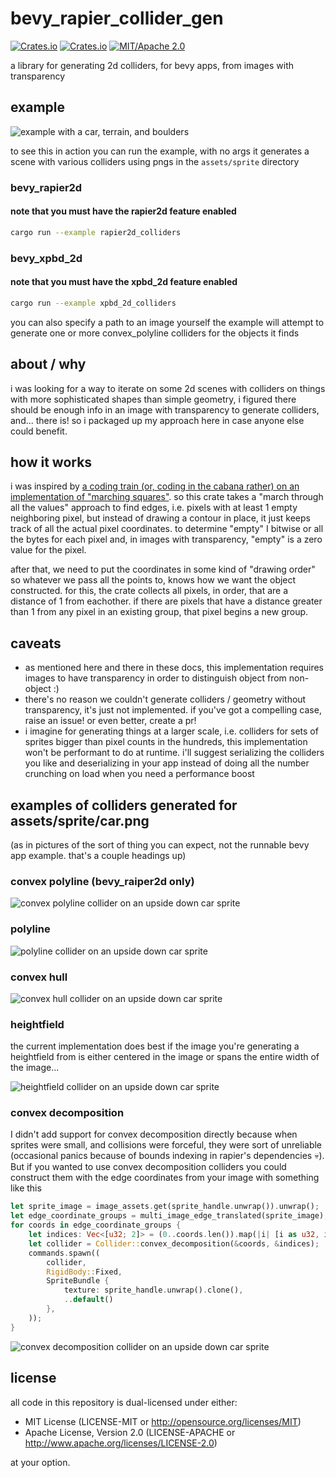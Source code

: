 # bevy_rapier_collider_gen

[![Crates.io](<https://img.shields.io/crates/v/bevy_rapier_collider_gen.svg>)](<https://crates.io/crates/bevy_rapier_collider_gen>)
[![Crates.io](<https://img.shields.io/crates/d/bevy_rapier_collider_gen.svg>)](<https://crates.io/crates/bevy_rapier_collider_gen>)
[![MIT/Apache 2.0](<https://img.shields.io/badge/license-MIT%2FApache-blue.svg>)](<https://github.com/shnewto/bevy_rapier_collider_gen#license>)

a library for generating 2d colliders, for bevy apps, from images with transparency

## example

![example with a car, terrain, and boulders](<https://github.com/shnewto/bevy_rapier_collider_gen/blob/main/img/example-default.png?raw=true>)

to see this in action you can run the example, with no args it generates a scene with various colliders using pngs in the `assets/sprite` directory

### bevy_rapier2d

#### note that you must have the rapier2d feature enabled

```sh
cargo run --example rapier2d_colliders
```

### bevy_xpbd_2d

#### note that you must have the xpbd_2d feature enabled

```sh
cargo run --example xpbd_2d_colliders
```

you can also specify a path to an image yourself the example will attempt to generate one or more convex_polyline colliders for the objects it finds

## about / why

i was looking for a way to iterate on some 2d scenes with colliders on things with more sophisticated shapes than simple
geometry, i figured there should be enough info in an image with transparency to generate colliders, and... there is! so i
packaged up my approach here in case anyone else could benefit.

## how it works

i was inspired by [a coding train (or, coding in the cabana rather) on an implementation of "marching squares"](<https://youtu.be/0ZONMNUKTfU>).
so this crate takes a "march through all the values" approach to find edges, i.e. pixels with at least 1 empty neighboring pixel, but
instead of drawing a contour in place, it just keeps track of all the actual pixel coordinates. to determine "empty" I bitwise
or all the bytes for each pixel and, in images with transparency, "empty" is a zero value for the pixel.

after that, we need to put the coordinates in some kind of "drawing order" so whatever we pass all the points to, knows how we want the object constructed. for this, the
crate collects all pixels, in order, that are a distance of 1 from eachother. if there are pixels that have a distance greater than 1
from any pixel in an existing group, that pixel begins a new group.

## caveats

- as mentioned here and there in these docs, this implementation requires images to have transparency in order to distinguish object from non-object :)
- there's no reason we couldn't generate colliders / geometry without transparency, it's just not implemented. if you've got a compelling case, raise an issue! or even better, create a pr!
- i imagine for generating things at a larger scale, i.e. colliders for sets of sprites bigger than pixel counts in the hundreds, this implementation won't be performant to do at runtime. i'll suggest serializing the colliders you like and deserializing in your app instead of doing all the number crunching on load when you need a performance boost

## examples of colliders generated for assets/sprite/car.png

(as in pictures of the sort of thing you can expect, not the runnable bevy app example. that's a couple headings up)

### convex polyline (bevy_raiper2d only)

![convex polyline collider on an upside down car sprite](<https://github.com/shnewto/bevy_rapier_collider_gen/blob/main/img/convex-polyline.png?raw=true>)

### polyline

![polyline collider on an upside down car sprite](<https://github.com/shnewto/bevy_rapier_collider_gen/blob/main/img/polyline.png?raw=true>)

### convex hull

![convex hull collider on an upside down car sprite](<https://github.com/shnewto/bevy_rapier_collider_gen/blob/main/img/convex-hull.png?raw=true>)

### heightfield

the current implementation does best if the image you're generating a heightfield from is either centered in the image
or spans the entire width of the image...

![heightfield collider on an upside down car sprite](<https://github.com/shnewto/bevy_rapier_collider_gen/blob/main/img/heightfield.png?raw=true>)

### convex decomposition

I didn't add support for convex decomposition directly because when sprites were small, and collisions were forceful, they were sort of unreliable (occasional panics because of bounds indexing in rapier's dependencies 💀). But if you wanted to use
convex decomposition colliders you could construct them with the edge coordinates from your image with something like this

```rust
let sprite_image = image_assets.get(sprite_handle.unwrap()).unwrap();
let edge_coordinate_groups = multi_image_edge_translated(sprite_image);
for coords in edge_coordinate_groups {
    let indices: Vec<[u32; 2]> = (0..coords.len()).map(|i| [i as u32, i as u32]).collect();
    let collider = Collider::convex_decomposition(&coords, &indices);
    commands.spawn((
        collider,
        RigidBody::Fixed,
        SpriteBundle {
            texture: sprite_handle.unwrap().clone(),
            ..default()
        },
    ));
}
```

![convex decomposition collider on an upside down car sprite](<https://github.com/shnewto/bevy_rapier_collider_gen/blob/main/img/convex-decomposition.png?raw=true>)

## license

all code in this repository is dual-licensed under either:

- MIT License (LICENSE-MIT or <http://opensource.org/licenses/MIT>)
- Apache License, Version 2.0 (LICENSE-APACHE or <http://www.apache.org/licenses/LICENSE-2.0>)

at your option.
